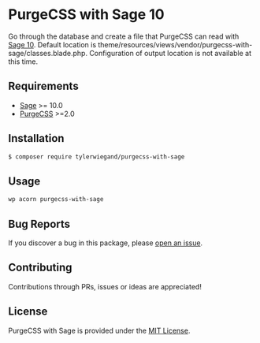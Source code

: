 # PurgeCSS with Sage 10

Go through the database and create a file that PurgeCSS can read with [Sage 10](https://github.com/roots/sage).
Default location is theme/resources/views/vendor/purgecss-with-sage/classes.blade.php.
Configuration of output location is not available at this time.

## Requirements

- [Sage](https://github.com/roots/sage) >= 10.0
- [PurgeCSS](https://github.com/FullHuman/purgecss) >=2.0

## Installation

```bash
$ composer require tylerwiegand/purgecss-with-sage
```

## Usage

```bash
wp acorn purgecss-with-sage
```

## Bug Reports

If you discover a bug in this package, please [open an issue](https://github.com/tylerwiegand/purgecss-with-sage/issues).

## Contributing

Contributions through PRs, issues or ideas are appreciated!

## License

PurgeCSS with Sage is provided under the [MIT License](https://github.com/tylerwiegand/purgecss-with-sage/blob/master/LICENSE.md).
